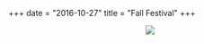 +++
date = "2016-10-27"
title = "Fall Festival"
+++ 


<div class="centered document-thumbnail" style="text-align: center;">
    <a href="pdf/KG5FallFestival.pdf"><img src="img/KG5FallFestival-thumb.png"></a>
</div>

